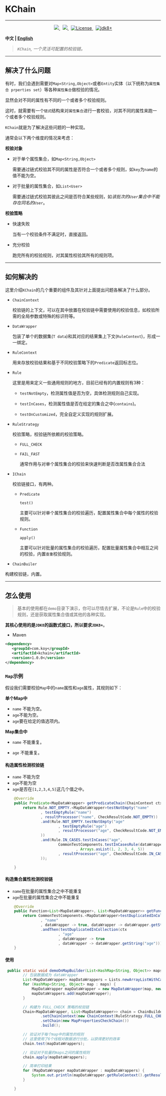 
# KChain
---
<p align="center">
<a href="https://codecov.io/gh/Koooooo-7/KChain">
    <img src="https://codecov.io/gh/Koooooo-7/KChain/branch/main/graph/badge.svg?token=URSIFCIfsY"/>
</a>
&nbsp;
<a href="https://travis-ci.com/Koooooo-7/KChain.svg?branch=main">
    <img src="https://travis-ci.com/Koooooo-7/KChain.svg?branch=main"/>
</a>
&nbsp;
<a href="https://opensource.org/licenses/MIT" rel="nofollow">
<img src="https://img.shields.io/badge/License-MIT-brightgreen.svg" alt="License" style="max-width:100%;">
</a>
&nbsp;
<a href="https://opensource.org/licenses/MIT" rel="nofollow">
<img src="https://img.shields.io/badge/Java-JDK8%2B-orange" alt="jdk8+"> 
</a>
</p>

**中文 | [English](README.md)**

> *`KChain`, 一个灵活可配置的校验链。*	

---

## 解决了什么问题

有时，我们会遇到需要对`Map<String,Object>`或者`Entity`实体（以下统称为`属性集合 prperties set`）等各种`属性集合`做校验的情况。

显然会对不同的属性有不同的一个或者多个校验规则。

这时，就需要有一个`链式`结构来对`属性集合`进行一套校验，对其不同的属性来跑一个或者多个校验规则。

`KChain`就是为了解决这些问题的一种实现。



通常会以下两个维度的情况来考虑：

**校验对象**

- 对于单个属性集合，如`Map<String,Object>`

  需要通过链式校验其不同的属性是否符合一个或者多个规则，如`key`为`name`的值不能为空。

  

- 对于批量的属性集合，如`List<User>`

  需要通过链式校验其彼此之间是否符合某些规则，如*该批次的`User`集合中不能存在同名的`User`*。

  

**校验策略**

- 快速失败

  当有一个校验条件不满足时，直接返回。

- 充分校验

  跑完所有的校验规则，对其属性校验其所有的规则项。

---

## 如何解决的

这里介绍`KChain`的几个重要的组件及其针对上面提出问题各解决了什么部分。

- `ChainContext`

  校验链的上下文，可以在其中放置在校验链中需要使用的校验信息，如校验所需的全局参数或特殊的标识符等。

  

- `DataWrapper`

  包装了单个的数据集(`T data`)和其对应的结果集上下文(`RuleContext`)，形成一一绑定。

  

- `RuleContext`

  用来存放校验结果和基于不同校验策略下的`Predicate`返回标志位。

  

- `Rule`

  这里是用来定义一些通用规则的地方，目前已经有的内置规则有3种：

  - `testNotEmpty`，检测属性值是否为空，具体检测规则自己实现。

  - `testInCases`，检测属性值是否在给定的集合之中(`contains`)。

  - `testOnCustomized`，完全自定义实现的规则扩展。

    

- `RuleStrategy`

  校验策略，校验链所依赖的校验策略。

  - `FULL_CHECK`

    

  - `FAIL_FAST ` 

    通常作用与对单个属性集合的校验来快速判断是否改属性集合合法
    
    

- `IChain`

  校验链接口，有两种。

  - `Predicate`

    `test()`

    主要可以针对单个属性集合的校验遍历，配置属性集合中每个属性的校验规则。

  - `Function`
  
    `apply()`
    
    主要可以针对批量的属性集合的校验遍历，配置批量属性集合中相互之间的校验，内置`查重`校验规则。
    
    


- `ChainBuiler`
  

构建校验链，内置。

---

## 怎么使用

> 基本的使用都在`demo`目录下演示，你可以尽情去扩展，不论是`Rule`中的校验规则，还是获取属性集合值或其他的各种实现。



**其核心使用的是`JDK8`的函数式接口，所以要求`JDK8+`**。

- Maven

```xml
<dependency>
   <groupId>com.koy</groupId>
   <artifactId>kchain</artifactId>
   <version>1.0.0</version>
</dependency>
```



### `Map`示例

假设我们需要校验`Map`中的`name`属性和`age`属性，其规则如下：

**单个Map中**

- `name` 不能为空。
- `age`不能为空。
- `age`要在给定的值选项内。

**Map集合中**

- `name` 不能重复。

- `age` 不能重复。



#### 构造属性检测校验链

- `name` 不能为空
- `age`不能为空
- `age`是否在`[1,2,3,4,5]`这几个值之中。

```java
    @Override
    public Predicate<MapDataWrapper> getPredicateChain(ChainContext ctx) {
        return Rule.NOT_EMPTY.<MapDataWrapper>testNotEmpty("name"
                , testEmptyRule("name")
                , resultProcessor("name", CheckResultCode.NOT_EMPTY))
                .and(Rule.NOT_EMPTY.testNotEmpty("age"
                        , testEmptyRule("age")
                        , resultProcessor("age", CheckResultCode.NOT_EMPTY)
                ))
                .and(Rule.IN_CASES.testInCases("age",
                        CommonTestComponents.testInCasesRule(dataWrapper -> Integer.valueOf(dataWrapper.getString("age"))
                                , Arrays.asList(1, 2, 3, 4, 5))
                        , resultProcessor("age", CheckResultCode.IN_CASES)
                ));

    }
```



#### 构造集合属性检测校验链

- `name`在批量的属性集合之中不能重复
- `age`在批量的属性集合之中不能重复

```java
    @Override
    public Function<List<MapDataWrapper>, List<MapDataWrapper>> getFunction(ChainContext ctx) {
        return CommonTestComponents.<MapDataWrapper>testDuplicatedInCollection(ctx
                , "name"
                , dataWrapper -> true, dataWrapper -> dataWrapper.getString("name"))
                .andThen(testDuplicatedInCollection(ctx
                        , "age"
                        , dataWrapper -> true
                        , dataWrapper -> dataWrapper.getString("age")));
    }
```



#### 使用

```java
 public static void demoOnMapBuilder(List<HashMap<String, Object>> maps) {
        // 包装数据成为 dataWrapper
        List<MapDataWrapper> mapDataWrappers = Lists.newArrayListWithCapacity(2);
        for (HashMap<String, Object> map : maps) {
            MapDataWrapper mapDataWrapper = new MapDataWrapper(map, new MapRuleContext(RuleStrategy.FULL_CHECK));
            mapDataWrappers.add(mapDataWrapper);
        }

        // 构建为 FULL_CHECK 策略的校验链
        Chain<MapDataWrapper, List<MapDataWrapper>> chain = ChainBuilder.newBuilder()
                .setChainContext(new ChainContext(RuleStrategy.FULL_CHECK))
                .setChain(new MapPropertiesCheckChain())
                .build();

        // 验证对于每个map中的属性的规则
        // 这里使用了6个线程对数据进行分批，以获得更好的效率
        chain.test(mapDataWrappers);

        // 验证对于批量的maps之间的属性规则
        chain.apply(mapDataWrappers);

        // 简单打印结果
        for (MapDataWrapper mapDataWrapper : mapDataWrappers) {
            System.out.println(mapDataWrapper.getRuleContext().getResult().toString());
        }

    }
```

